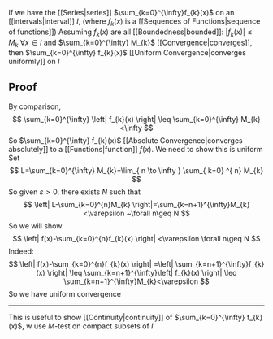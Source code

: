If we have the [[Series|series]] $\sum_{k=0}^{\infty}f_{k}(x)$ on an [[intervals|interval]] $I$, (where $f_{k}(x)$ is a [[Sequences of Functions|sequence of functions]])
Assuming $f_{k}(x)$ are all [[Boundedness|bounded]]: $\left| f_{k}(x) \right|\leq M_{k}~\forall x\in I$ and $\sum_{k=0}^{\infty} M_{k}$ [[Convergence|converges]], then $\sum_{k=0}^{\infty} f_{k}(x)$ [[Uniform Convergence|converges uniformly]] on $I$
## Proof
By comparison, 
$$
\sum_{k=0}^{\infty} \left| f_{k}(x) \right|  \leq \sum_{k=0}^{\infty} M_{k} <\infty
$$
So $\sum_{k=0}^{\infty} f_{k}(x)$ [[Absolute Convergence|converges absolutely]] to a [[Functions|function]] $f(x)$. We need to show this is uniform
Set 
$$
L=\sum_{k=0}^{\infty} M_{k}=\lim_{ n \to \infty } \sum_{ k=0} ^{ n}  M_{k}
$$
So given $\varepsilon>0$, there exists $N$ such that 
$$
\left| L-\sum_{k=0}^{n}M_{k} \right|=\sum_{k=n+1}^{\infty}M_{k}<\varepsilon ~\forall n\geq N
$$
So we will show
$$
\left| f(x)-\sum_{k=0}^{n}f_{k}(x) \right| <\varepsilon \forall n\geq N
$$
Indeed:
$$
\left| f(x)-\sum_{k=0}^{n}f_{k}(x) \right| =\left| \sum_{k=n+1}^{\infty}f_{k}(x) \right| \leq \sum_{k=n+1}^{\infty}\left| f_{k}(x) \right| \leq \sum_{k=n+1}^{\infty}M_{k}<\varepsilon
$$
So we have uniform convergence
___
This is useful to show [[Continuity|continuity]] of $\sum_{k=0}^{\infty} f_{k}(x)$, w use $M$-test on compact subsets of $I$ 